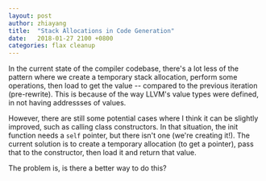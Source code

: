 ```yaml
---
layout: post
author: zhiayang
title:  "Stack Allocations in Code Generation"
date:   2018-01-27 2100 +0800
categories: flax cleanup
---
```


In the current state of the compiler codebase, there's a lot less of the pattern where we create a temporary stack allocation, perform some operations,
then load to get the value -- compared to the previous iteration (pre-rewrite). This is because of the way LLVM's value types were defined, in not having
addressses of values.

However, there are still some potential cases where I think it can be slightly improved, such as calling class constructors. In that situation, the init
function needs a `self` pointer, but there isn't one (we're creating it!). The current solution is to create a temporary allocation (to get a pointer),
pass that to the constructor, then load it and return that value.

The problem is, is there a better way to do this?

